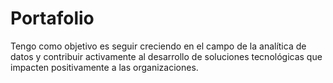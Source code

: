 # Portafolio
Tengo como objetivo es seguir creciendo en el campo de la analítica de datos y contribuir activamente al desarrollo de soluciones tecnológicas que impacten positivamente a las organizaciones.
